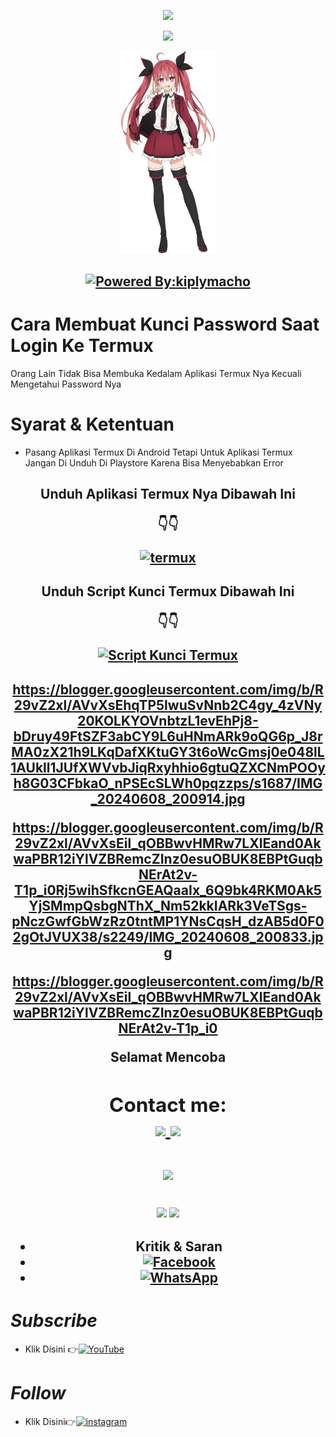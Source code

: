 <p align="center">
<img src="https://readme-typing-svg.herokuapp.com?color=%2336BCF7&center=true&vCenter=true&lines=Channel+YouTube+@km7ujuh" />
</p>
<p align="center">
<img src="https://readme-typing-svg.herokuapp.com?color=%2336BCF7&center=true&vCenter=true&lines=K+I+P+L+Y+M+A+C+H+O" />
</p>

<p align='center'><a href="https://api.daily.dev/get?r=fisabiliyusri"><img src="https://raw.githubusercontent.com/fisabiliyusri/.github/main/kotori2.png?r=82s" width="150" alt="Hayuk"/></a></p>

<h2 align="center">
  
[![Powered By:kiplymacho](https://img.shields.io/badge/PoweredBy:kiplymacho-7%2B-blue.svg?style=flat)](http://linktr.ee/kiplymacho)

# Cara Membuat Kunci Password Saat Login Ke Termux

Orang Lain Tidak Bisa Membuka Kedalam Aplikasi Termux Nya
Kecuali Mengetahui Password Nya

# Syarat & Ketentuan 
- Pasang Aplikasi Termux Di Android Tetapi Untuk Aplikasi Termux Jangan Di Unduh Di Playstore Karena Bisa Menyebabkan Error
<h2 align="center">

Unduh Aplikasi Termux Nya Dibawah Ini

👇👇

[![termux](https://img.shields.io/badge/termux-71-yellow.svg?style=flat)](https://sfile.mobi/1Pk3b69xugs7)

<h2 align="center">

Unduh Script Kunci Termux Dibawah Ini

👇👇

[![Script Kunci Termux](https://img.shields.io/badge/ScriptKunciTermux-%2B-yellow.svg?style=flat)](https://sfile.mobi/6zxbuUUnDyz)

<h2 align="center">

https://blogger.googleusercontent.com/img/b/R29vZ2xl/AVvXsEhqTP5lwuSvNnb2C4gy_4zVNy20KOLKYOVnbtzL1evEhPj8-bDruy49FtSZF3abCY9L6uHNmARk9oQG6p_J8rMA0zX21h9LKqDafXKtuGY3t6oWcGmsj0e048lL1AUkll1JUfXWVvbJiqRxyhhio6gtuQZXCNmPOOyh8G03CFbkaO_nPSEcSLWh0pqzzps/s1687/IMG_20240608_200914.jpg

https://blogger.googleusercontent.com/img/b/R29vZ2xl/AVvXsEil_qOBBwvHMRw7LXlEand0AkwaPBR12iYlVZBRemcZInz0esuOBUK8EBPtGuqbNErAt2v-T1p_i0Rj5wihSfkcnGEAQaaIx_6Q9bk4RKM0Ak5YjSMmpQsbgNThX_Nm52kkIARk3VeTSgs-pNczGwfGbWzRz0tntMP1YNsCqsH_dzAB5d0F02gOtJVUX38/s2249/IMG_20240608_200833.jpg

https://blogger.googleusercontent.com/img/b/R29vZ2xl/AVvXsEil_qOBBwvHMRw7LXlEand0AkwaPBR12iYlVZBRemcZInz0esuOBUK8EBPtGuqbNErAt2v-T1p_i0

Selamat Mencoba 

</p>
<div height='45' align="center">
<h2>Contact me: <br>
<a href="https://github.com/kiplymacho"> <img src="https://cdn.jsdelivr.net/npm/simple-icons@3.0.1/icons/github.svg" height='50'> </a>
<a href="https://facebook.com/kiplymachobanjar"> <img src="https://cdn.jsdelivr.net/npm/simple-icons@3.0.1/icons/facebook.svg" height='50'> </a>
  
<a href="https://paypal.me/kiplymacho"> <img src="https://cdn.trakteer.id/images/embed/trbtn-red-6.png" height='50'> </a>
</h2>
</div>
<h2 align="center">
<img height=150 src="https://github-readme-stats.vercel.app/api/top-langs/?username=kiplymacho&layout=compact&theme=dark">
<img height=150 src="https://github-readme-stats.vercel.app/api?username=kiplymacho&count_private=true&show_icons=true&theme=dark">
  
<h2 align="center">

- Kritik & Saran
- [![Facebook](https://img.shields.io/badge/Facebook-7K%2B-yellow.svg?style=flat)](https://www.facebook.com/httpcustomkiplymacho/)
-  [![WhatsApp](https://img.shields.io/badge/WhatsApp-400%2B-yellow.svg?style=flat)](https://wa.me/6285751032225)

# _Subscribe_
- Klik Disini 👉[![YouTube](https://img.shields.io/badge/YouTube-200%2B-yellow.svg?style=flat)](https://www.youtube.com/@km7ujuh)

# _Follow_
- Klik Disini👉[![instagram](https://img.shields.io/badge/Instagram-2K%2B-yellow.svg?style=flat)](https://instagram.com/kiplymacho)

